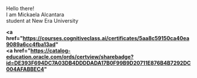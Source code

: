 

Hello there! <br> 
I am Mickaela Alcantara <br>
student at New Era University <br>

<b> <style fontsize="16px">  Certifications <br> </style>
<a href="https://courses.cognitiveclass.ai/certificates/5aa8c59150ca40ea9089a6cc4fba13ad" <br>
<a href="https://catalog-education.oracle.com/ords/certview/sharebadge?id=DE393F694DC7A03DB4DDDDADA17B0F99B9D20711E876B4B7292DC004AFABBEC4" <br>

<!--
**fmickalc/fmickalc** is a ✨ _special_ ✨ repository because its `README.md` (this file) appears on your GitHub profile.

